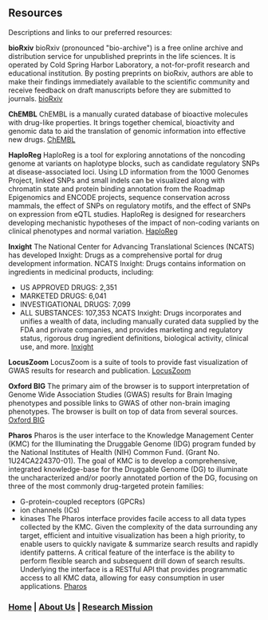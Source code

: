 ## Resources

Descriptions and links to our preferred resources:

**bioRxiv**
bioRxiv (pronounced "bio-archive") is a free online archive and distribution service for unpublished preprints in the life sciences. It is operated by Cold Spring Harbor Laboratory, a not-for-profit research and educational institution. By posting preprints on bioRxiv, authors are able to make their findings immediately available to the scientific community and receive feedback on draft manuscripts before they are submitted to journals.
[bioRxiv](https://www.biorxiv.org/)

**ChEMBL**
ChEMBL is a manually curated database of bioactive molecules with drug-like properties. It brings together chemical, bioactivity and genomic data to aid the translation of genomic information into effective new drugs.
[ChEMBL](https://www.ebi.ac.uk/chembl/)

**HaploReg**
HaploReg is a tool for exploring annotations of the noncoding genome at variants on haplotype blocks, such as candidate regulatory SNPs at disease-associated loci. Using LD information from the 1000 Genomes Project, linked SNPs and small indels can be visualized along with chromatin state and protein binding annotation from the Roadmap Epigenomics and ENCODE projects, sequence conservation across mammals, the effect of SNPs on regulatory motifs, and the effect of SNPs on expression from eQTL studies. HaploReg is designed for researchers developing mechanistic hypotheses of the impact of non-coding variants on clinical phenotypes and normal variation.
[HaploReg](https://pubs.broadinstitute.org/mammals/haploreg/haploreg.php)

**Inxight**
The National Center for Advancing Translational Sciences (NCATS) has developed Inxight: Drugs as a comprehensive portal for drug development information. NCATS Inxight: Drugs contains information on ingredients in medicinal products, including:
- US APPROVED DRUGS: 2,351
- MARKETED DRUGS: 6,041
- INVESTIGATIONAL DRUGS: 7,099
- ALL SUBSTANCES: 107,353
NCATS Inxight: Drugs incorporates and unifies a wealth of data, including manually curated data supplied by the FDA and private companies, and provides marketing and regulatory status, rigorous drug ingredient definitions, biological activity, clinical use, and more.
[Inxight](https://drugs.ncats.io/)

**LocusZoom**
LocusZoom is a suite of tools to provide fast visualization of GWAS results for research and publication.
[LocusZoom](http://locuszoom.org/)

**Oxford BIG**
The primary aim of the browser is to support interpretation of Genome Wide Association Studies (GWAS) results for Brain Imaging phenotypes and possible links to GWAS of other non-brain imaging phenotypes. The browser is built on top of data from several sources.
[Oxford BIG](http://big.stats.ox.ac.uk/)

**Pharos**
Pharos is the user interface to the Knowledge Management Center (KMC) for the Illuminating the Druggable Genome (IDG) program funded by the National Institutes of Health (NIH) Common Fund. (Grant No. 1U24CA224370-01). The goal of KMC is to develop a comprehensive, integrated knowledge-base for the Druggable Genome (DG) to illuminate the uncharacterized and/or poorly annotated portion of the DG, focusing on three of the most commonly drug-targeted protein families:
- G-protein-coupled receptors (GPCRs)
- ion channels (ICs)
- kinases
The Pharos interface provides facile access to all data types collected by the KMC. Given the complexity of the data surrounding any target, efficient and intuitive visualization has been a high priority, to enable users to quickly navigate & summarize search results and rapidly identify patterns. A critical feature of the interface is the ability to perform flexible search and subsequent drill down of search results. Underlying the interface is a RESTful API that provides programmatic access to all KMC data, allowing for easy consumption in user applications.
[Pharos](https://pharos.ncats.nih.gov/)

### [Home](https://dlgeiser.github.io/SanGiovanni-Lab) | [About Us](https://dlgeiser.github.io/SanGiovanni-Lab/About) | [Research Mission](https://dlgeiser.github.io/SanGiovanni-Lab/Mission)
